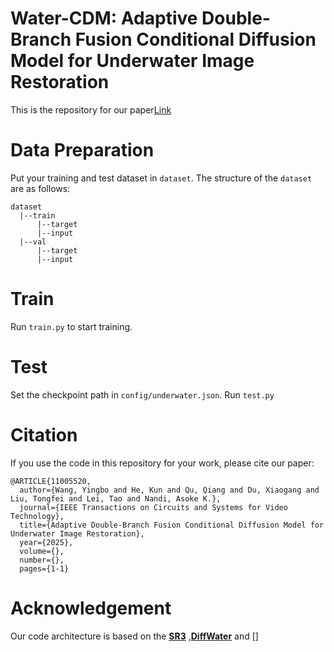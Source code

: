 # Water-CDM: Adaptive Double-Branch Fusion Conditional Diffusion Model for Underwater Image Restoration
This is the repository for our paper[Link](https://ieeexplore.ieee.org/document/11005520)
# Data Preparation
Put your training and test dataset in ```dataset```. The structure of the ```dataset``` are as follows:
```
dataset
  |--train
      |--target
      |--input
  |--val
      |--target
      |--input
```
# Train
Run ```train.py``` to start training.
# Test
Set the checkpoint path in ```config/underwater.json```.
Run ```test.py```
# Citation
If you use the code in this repository for your work, please cite our paper:
```
@ARTICLE{11005520,
  author={Wang, Yingbo and He, Kun and Qu, Qiang and Du, Xiaogang and Liu, Tongfei and Lei, Tao and Nandi, Asoke K.},
  journal={IEEE Transactions on Circuits and Systems for Video Technology}, 
  title={Adaptive Double-Branch Fusion Conditional Diffusion Model for Underwater Image Restoration}, 
  year={2025},
  volume={},
  number={},
  pages={1-1}
```
# Acknowledgement
Our code architecture is based on the **[SR3](https://github.com/Janspiry/Image-Super-Resolution-via-Iterative-Refinement)**  ,**[DiffWater](https://github.com/Guan-MS/DiffWater?tab=readme-ov-file)** and []
